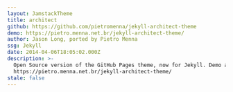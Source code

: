 ```yaml
---
layout: JamstackTheme
title: architect
github: https://github.com/pietromenna/jekyll-architect-theme
demo: https://pietro.menna.net.br/jekyll-architect-theme/
author: Jason Long, ported by Pietro Menna
ssg: Jekyll
date: 2014-04-06T18:05:02.000Z
description: >-
  Open Source version of the GitHub Pages theme, now for Jekyll. Demo at
  https://pietro.menna.net.br/jekyll-architect-theme/
stale: false
---
```

